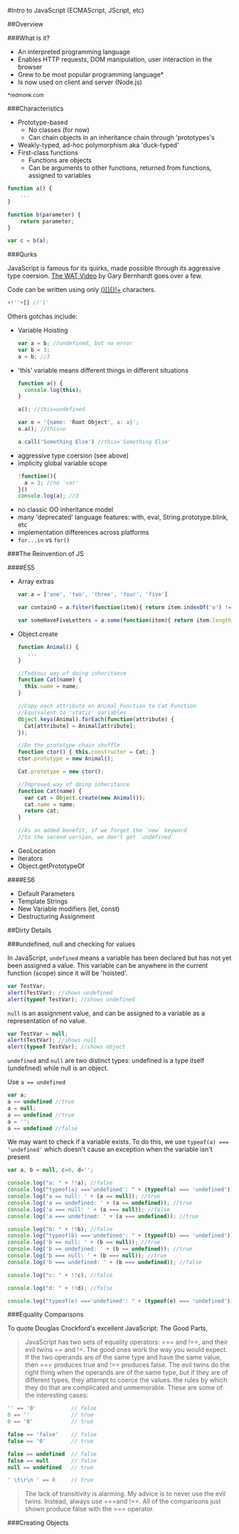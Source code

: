 #Intro to JavaScript (ECMAScript, JScript, etc)

##Overview

###What is it?

- An interpreted programming language
- Enables HTTP requests, DOM manipulation, user interaction in the browser
- Grew to be most popular programming language* 
- Is now used on client and server (Node.js)

<sub>*redmonk.com</sub>

###Characteristics

- Prototype-based
  - No classes (for now)
  - Can chain objects in an inheritance chain through 'prototypes's
- Weakly-typed, ad-hoc polymorphism aka 'duck-typed'
- First-class functions
  - Functions are objects
  - Can be arguments to other functions, returned from functions, assigned to variables

```javascript
function a() {
	...
}

function b(parameter) {
	return parameter;
}

var c = b(a);
```

###Qurks

JavaScript is famous for its quirks, made possible through its aggressive type coersion. [The WAT Video](http://www.youtube.com/watch?v=kXEgk1Hdze0) by Gary Bernhardt goes over a few.

Code can be written using only [()[]{}!+](http://patriciopalladino.com/blog/2012/08/09/non-alphanumeric-javascript.html) characters.

```javascript
+!''+[] //'1'
```

Others gotchas include:

- Variable Hoisting
  ```javascript
  var a = b; //undefined, but no error
  var b = 3;
  a = b; //3
  ```
- 'this' variable means different things in different situations
  ```javascript
  function a() {
    console.log(this);
  }

  a(); //this=undefined

  var o = '{name: 'Root Object', a: a}';
  o.a(); //this=o

  a.call('Something Else') //this='Something Else'

  ```
- aggressive type coersion (see above)
- implicity global variable scope
  ```javascript
  !function(){ 
    a = 3; //no 'var' 
  }()
  console.log(a); //3
  ```
- no classic OO inheritance model
- many 'deprecated' language features: with, eval, String.prototype.blink, etc
- implementation differences across platforms
- `for...in` vs `for()`

###The Reinvention of JS

####ES5
- Array extras
  ```javascript
  var a = ['one', 'two', 'three', 'four', 'five']

  var containO = a.filter(function(item){ return item.indexOf('o') != -1; }); // ['one', 'two', 'four'];

  var someHaveFiveLetters = a.some(function(item){ return item.length > 4; }); //true
  ```
- Object.create
  ```javascript
  function Animal() {
     ...
  }
  
  //Tedious way of doing inheritance
  function Cat(name) {
    this.name = name;
  }

  //Copy each attribute on Animal Function to Cat Function
  //Equivalent to 'static' variables
  Object.keys(Animal).forEach(function(attribute) {
    Cat[attribute] = Animal[attribute];
  });

  //Do the prototype chain shuffle
  function ctor() { this.constructor = Cat; }
  ctor.prototype = new Animal();

  Cat.prototype = new ctor();

  //Improved way of doing inheritance
  function Cat(name) {
    var cat = Object.create(new Animal());
    cat.name = name;
    return cat;
  }

  //As an added benefit, if we forget the `new` keyword
  //to the second version, we don't get `undefined`

  ```
- GeoLocation
- Iterators
- Object.getPrototypeOf

####ES6
- Default Parameters
- Template Strings
- New Variable modifiers (let, const)
- Destructuring Assignment

##Dirty Details

###undefined, null and checking for values

In JavaScript, `undefined` means a variable has been declared but has not yet been assigned a value. This variable can be anywhere in the current function (scope) since it will be 'hoisted'.

```javascript
var TestVar;
alert(TestVar); //shows undefined
alert(typeof TestVar); //shows undefined
```

`null` is an assignment value, and can be assigned to a variable as a representation of no value.

```javascript
var TestVar = null;
alert(TestVar); //shows null
alert(typeof TestVar); //shows object
```

`undefined` and `null` are two distinct types: undefined is a type itself (undefined) while null is an object.

Use `a == undefined`

```javascript
var a;
a == undefined //true
a = null;
a == undefined //true
a = '';
a == undefined //false
```

We may want to check if a variable exists. To do this, we use `typeof(a) === 'undefined'` which doesn't cause an exception when the variable isn't present

```javascript
var a, b = null, c=0, d='';

console.log("a: " + !!a); //false
console.log("typeof(a) ==='undefined': " + (typeof(a) === 'undefined')); //true
console.log('a == null: ' + (a == null)); //true
console.log('a == undefined: ' + (a == undefined)); //true
console.log('a === null: ' + (a === null)); //false
console.log('a === undefined: ' + (a === undefined)); //true

console.log("b: " + !!b); //false
console.log("typeof(b) ==='undefined': " + (typeof(b) === 'undefined')); //false
console.log('b == null: ' + (b == null)); //true
console.log('b == undefined: ' + (b == undefined)); //true
console.log('b === null: ' + (b === null)); //true
console.log('b === undefined: ' + (b === undefined)); //false

console.log("c: " + !!c); //false

console.log("d: " + !!d); //false

console.log("typeof(e) ==='undefined': " + (typeof(e) === 'undefined')); //true
```

###Equality Comparisons

To quote Douglas Crockford's excellent JavaScript: The Good Parts,

> JavaScript has two sets of equality operators: === and !==, and their evil twins == and !=. The good ones work the way you would expect. If the two operands are of the same type and have the same value, then === produces true and !== produces false. The evil twins do the right thing when the operands are of the same type, but if they are of different types, they attempt to coerce the values. the rules by which they do that are complicated and unmemorable. These are some of the interesting cases:

  ```javascript
  '' == '0'           // false
  0 == ''             // true
  0 == '0'            // true

  false == 'false'    // false
  false == '0'        // true

  false == undefined  // false
  false == null       // false
  null == undefined   // true

  ' \t\r\n ' == 0     // true
  ```

> The lack of transitivity is alarming. My advice is to never use the evil twins. Instead, always use ===and !==. All of the comparisons just shown produce false with the === operator.

###Creating Objects